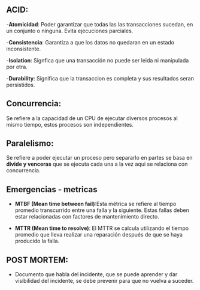 ## ACID:

-**Atomicidad**: Poder garantizar que todas las las transacciones sucedan, en un conjunto o ninguna. Evita ejecuciones parciales.

-**Consistencia**: Garantiza a que los datos no quedaran en un estado inconsistente.

-**Isolation**: Signfica que una transacción no puede ser leida ni manipulada por otra.

-**Durability**: Significa que la transaccion es completa y sus resultados seran persistidos.

## Concurrencia:
Se refiere a la capacidad de un CPU de ejecutar diversos procesos al mismo tiempo, estos procesos son independientes.

## Paralelismo:
Se refiere a poder ejecutar un proceso pero separarlo en partes se basa en **divide y venceras** que se ejecuta cada una a la vez aqui se relaciona con concurrencia.

## Emergencias - metricas
- **MTBF (Mean time between fail)**:Esta métrica se refiere al tiempo promedio transcurrido entre una falla y la siguiente. Estas fallas deben estar relacionadas con factores de mantenimiento directo.

- **MTTR (Mean time to resolve)**: El MTTR se calcula utilizando el tiempo promedio que lleva realizar una reparación después de que se haya producido la falla.

## POST MORTEM:
- Documento que habla del incidente, que se puede aprender y dar visibilidad del incidente, se debe prevenir para que no vuelva a suceder.
